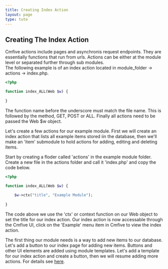```yaml
---
title: Creating Index Action
layout: page
type: tute
---
```


## Creating The Index Action

Cmfive actions include pages and asynchronis request endpoints. They are essentially functions that run from urls. Actions can be either at the module level or separated further through sub modules. <br />
The following example is of an index action located in module_folder -> actions -> index.php.

```php
<?php

function index_ALL(Web $w) {
    
}
```
The function name before the underscore must match the file name. This is followed by the method, GET, POST or ALL. Finally all actions need to be passed the Web $w object. 

Let's create a few actions for our example module. First we will create an index action that lists all example items stored iin the database, then we'll make an 'item' submodule to hold actions for adding, editing and deleting items. 

Start by creating a floder called 'actions' in the example module folder. <br />
Create a new file in the actions folder and call it 'index.php' and copy the code below.<br />
```php
<?php

function index_ALL(Web $w) {
    
    $w->ctx("title", "Example Module");
    
}
```
The code above we use the 'ctx' or context function on our Web object to set the title for our index action. Our index action is now accessable through the Cmfive UI, click on the 'Example' menu item in Cmfive to view the index action.

The first thing our module needs is a way to add new items to our database. Let's add a button to our index page for adding new items. Buttons and other UI elements are added using module templates. Let's add a template for our index action and create a button, then we will resume adding more actions. For details see [here](creatingIndexTemplate).

